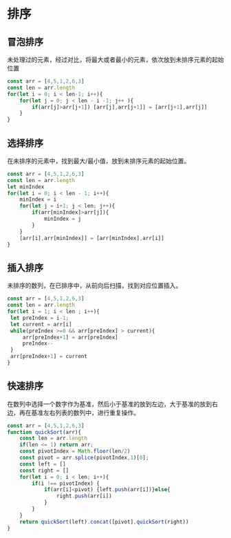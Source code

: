 # 排序

## 冒泡排序

未处理过的元素，经过对比，将最大或者最小的元素，依次放到未排序元素的起始位置

``` js
const arr = [4,5,1,2,6,3]
const len = arr.length
for(let i = 0; i < len-1; i++){
    for(let j = 0; j < len - i -1; j++ ){
        if(arr[j]>arr[j+1]) [arr[j],arr[j+1]] = [arr[j+1],arr[j]]
    }
}
```

## 选择排序

在未排序的元素中，找到最大/最小值，放到未排序元素的起始位置。

```js
const arr = [4,5,1,2,6,3]
const len = arr.length
let minIndex
for(let i = 0; i < len - 1; i++){
    minIndex = i
    for(let j = i+1; j < len; j++){
        if(arr[minIndex]>arr[j]){
            minIndex = j
        }
    }
    [arr[i],arr[minIndex]] = [arr[minIndex],arr[i]]
}
```

## 插入排序

未排序的数列，在已排序中，从前向后扫描，找到对应位置插入。

```js
const arr = [4,5,1,2,6,3]
const len = arr.length
for(let i = 1; i < len ; i++){
 let preIndex = i-1;
 let current = arr[i]
 while(preIndex >=0 && arr[preIndex] > current){
     arr[preIndex+1] = arr[preIndex]
     preIndex--
 }
 arr[preIndex+1] = current
}
```

## 快速排序

在数列中选择一个数字作为基准，然后小于基准的放到左边，大于基准的放到右边，再在基准左右列表的数列中，进行重复操作。

```js
const arr = [4,5,1,2,6,3]
function quickSort(arr){
    const len = arr.length
    if(len <= 1) return arr;
    const pivotIndex = Math.floor(len/2)
    const pivot = arr.splice(pivotIndex,1)[0];
    const left = []
    const right = []
    for(let i = 0; i < len; i++){
        if(i !== pivotIndex) {
            if(arr[i]<pivot) {left.push(arr[i])}else{
                right.push(arr[i])
            }
        }
    }
    return quickSort(left).concat([pivot],quickSort(right))
}
```